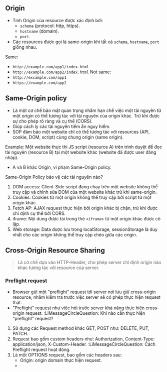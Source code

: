 ## Origin

- Tính Origin của resource được xác định bởi:
	- `schema` (protocol: http, https).
	- `hostname` (domain).
	- `port`.
- Các resources được gọi là same-origin khi tất cả `schema`, `hostname`, `port` giống nhau.

Same:
- `http://example.com/app1/index.html`
- `http://example.com/app2/index.html`
Not same:
- `http://excample.com/app1`
- `https://example.com/app2`
## Same-Origin policy

- Là một cơ chế bảo mật quan trọng nhằm hạn chế việc một tài nguyên từ một origin có thể tương tác với tài nguyên của origin khác. Trừ khi được sự cho phép rõ ràng và cụ thể (CORS).
- Giúp cách ly các tài nguyên tiềm ẩn nguy hiểm.
- SOP đảm bảo một website chỉ có thể tương tác với resources (API, cookie, DOM, script) cùng chung origin (same origin).

Example:
Một website thực thi JS script (resource A) trên trình duyệt để đọc tài nguyên (resource B) tại một website khác (website đã được user đăng nhập).
- A và B khác Origin, vi phạm Same-Origin policy.

Same-Origin Policy bảo vệ các tài nguyên nào?
1.  DOM access: Client-Side script đang chạy trên một website không thể truy cập và chỉnh sửa DOM của một website khác trừ khi same-origin.
2. Cookies: Cookies từ một origin không thể truy cập bởi script từ một origin khác.
3. Fetch AP: AJAX request thực hiện bởi origin khác bị chặn, trừ khi được chỉ định cụ thể bởi CORS.
4. iframe: Nội dung được tải trong thẻ `<iframe>` từ một origin khác được cô lập.
5. Web storage: Data được lưu trong localStorage, sessionStorage là duy nhất cho các origin  không thể truy cập chéo giữa các origin.

## Cross-Origin Resource Sharing

> Là cơ chế dựa vào HTTP-Header, cho phép server chỉ định origin nào khác tương tác với resource của server.
### Preflight request

- Browser gửi một "preflight" request tới server nơi lưu giữ cross-origin resource, nhằm kiểm tra trước việc server sẽ có phép thực hiện request thật.
- "Preflight" request như việc hỏi trước server khả năng thực hiện cross-origin request.
:LiMessageCircleQuestion: Khi nào cần thực hiện "preflight" request?
1. Sử dụng các Request method khác GET, POST như: DELETE, PUT, PATCH.
2. Request bao gồm custom headers như: Authorization, Content-Type: application/json, X-Custom-Header.
:LiMessageCircleQuestion: Cách Preflight request hoạt động.
1. Là một OPTIONS request, bao gồm các headers sau:
	- Origin: origin domain thực hiện request.
	- 


